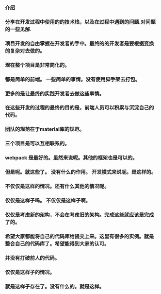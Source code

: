 ### 介绍

### 分享在开发过程中使用的的技术栈，以及在过程中遇到的问题.对问题的一些见解.

### 项目开发的自由掌握在开发者的手中。最终的的开发者是要根据变换的复杂对去做的。

### 现在整个项目是非常简化的。

### 都是简单的前端。 一些简单的事情。没有使用脚手架去打包。

### 更多的是让最终的实践开发者去做这些事情。

### 在这些开发的过程的最终的目的是，前端人员可以积累与沉淀自己的代码。

### 团队的规范在于material库的规范。

### 三个项目是可以互相联系的。

### webpack 是最好的。虽然来说呢。其他的框架也是可以的。

### 但是呢。就这些了。 没有什么的作用。 开发模式来说呢。是这样的。

### 不仅仅是这样的情况。还有什么其他的情况呢。

### 仅仅是这样子吗。 不仅仅是这样子啊。

### 仅仅是考虑新的架构，不会在考虑旧的架构。完成这些就应该是完成了的。

### 希望大家都能将自己的代码库给提交上来。这里有很多的实例。就是整合自己的代码库了。希望能得到大家的认可。

### 并没有打破前人的代码。

### 仅仅是这样子的情况。

### 就是这样子存在了。没有什么的。就是这样。
